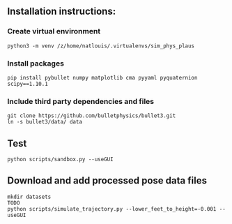 ## Installation instructions:

### Create virtual environment
`python3 -m venv /z/home/natlouis/.virtualenvs/sim_phys_plaus`

### Install packages
`pip install pybullet numpy matplotlib cma pyyaml pyquaternion scipy==1.10.1`

### Include third party dependencies and files 
```
git clone https://github.com/bulletphysics/bullet3.git
ln -s bullet3/data/ data
```

## Test
`python scripts/sandbox.py --useGUI`

## Download and add processed pose data files
```
mkdir datasets
TODO
python scripts/simulate_trajectory.py --lower_feet_to_height=-0.001 --useGUI
```
